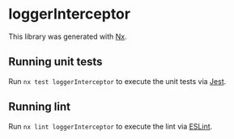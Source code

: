 # loggerInterceptor

This library was generated with [Nx](https://nx.dev).

## Running unit tests

Run `nx test loggerInterceptor` to execute the unit tests via [Jest](https://jestjs.io).

## Running lint

Run `nx lint loggerInterceptor` to execute the lint via [ESLint](https://eslint.org/).

